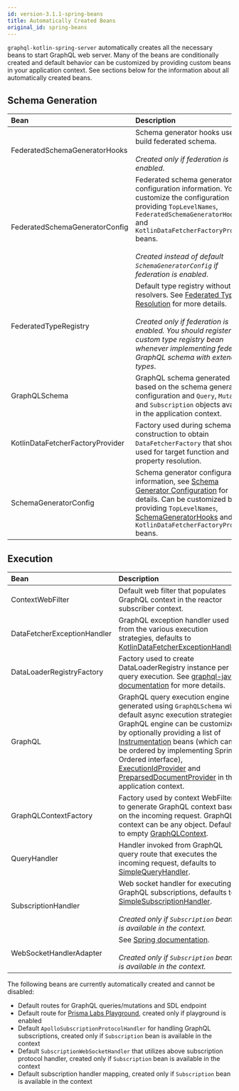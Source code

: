 ```yaml
---
id: version-3.1.1-spring-beans
title: Automatically Created Beans
original_id: spring-beans
---
```


`graphql-kotlin-spring-server` automatically creates all the necessary beans to start GraphQL web server. Many of the beans are conditionally created and default behavior
can be customized by providing custom beans in your application context. See sections below for the information about all automatically created beans.

## Schema Generation

| Bean                           | Description |
|:-------------------------------|:------------|
| FederatedSchemaGeneratorHooks  | Schema generator hooks used to build federated schema.<br><br>_Created only if federation is enabled_. |
| FederatedSchemaGeneratorConfig | Federated schema generator configuration information. You can customize the configuration by providing `TopLevelNames`, `FederatedSchemaGeneratorHooks` and `KotlinDataFetcherFactoryProvider` beans.<br><br>_Created instead of default `SchemaGeneratorConfig` if federation is enabled_. |
| FederatedTypeRegistry          | Default type registry without any resolvers. See [Federated Type Resolution](https://expediagroup.github.io/graphql-kotlin/docs/federated/type-resolution) for more details.<br><br>_Created only if federation is enabled. You should register your custom type registry bean whenever implementing federated GraphQL schema with extended types_. |
| GraphQLSchema                  | GraphQL schema generated based on the schema generator configuration and  `Query`, `Mutation` and `Subscription` objects available in the application context. |
| KotlinDataFetcherFactoryProvider | Factory used during schema construction to obtain `DataFetcherFactory` that should be used for target function and property resolution.|
| SchemaGeneratorConfig          | Schema generator configuration information, see [Schema Generator Configuration](https://expediagroup.github.io/graphql-kotlin/docs/writing-schemas/generator-config) for details. Can be customized by providing `TopLevelNames`, [SchemaGeneratorHooks](https://expediagroup.github.io/graphql-kotlin/docs/writing-schemas/generator-config#schema-generator-hooks) and `KotlinDataFetcherFactoryProvider` beans. |

## Execution

| Bean                             | Description |
|:---------------------------------|:------------|
| ContextWebFilter                 | Default web filter that populates GraphQL context in the reactor subscriber context. |
| DataFetcherExceptionHandler      | GraphQL exception handler used from the various execution strategies, defaults to [KotlinDataFetcherExceptionHandler](https://github.com/ExpediaGroup/graphql-kotlin/blob/master/graphql-kotlin-spring-server/src/main/kotlin/com/expediagroup/graphql/spring/exception/KotlinDataFetcherExceptionHandler.kt). |
| DataLoaderRegistryFactory        | Factory used to create DataLoaderRegistry instance per query execution. See [graphql-java documentation](https://www.graphql-java.com/documentation/v14/batching/) for more details. |
| GraphQL                          | GraphQL query execution engine generated using `GraphQLSchema` with default async execution strategies. GraphQL engine can be customized by optionally providing a list of [Instrumentation](https://www.graphql-java.com/documentation/v14/instrumentation/) beans (which can be ordered by implementing Spring Ordered interface), [ExecutionIdProvider](https://github.com/graphql-java/graphql-java/blob/master/src/main/java/graphql/execution/ExecutionIdProvider.java) and [PreparsedDocumentProvider](https://github.com/graphql-java/graphql-java/blob/master/src/main/java/graphql/execution/preparsed/PreparsedDocumentProvider.java) in the application context. |
| GraphQLContextFactory            | Factory used by context WebFilter to generate GraphQL context based on the incoming request. GraphQL context can be any object. Defaults to empty [GraphQLContext](https://github.com/graphql-java/graphql-java/blob/master/src/main/java/graphql/GraphQLContext.java). |
| QueryHandler                     | Handler invoked from GraphQL query route that executes the incoming request, defaults to [SimpleQueryHandler](https://github.com/ExpediaGroup/graphql-kotlin/blob/master/graphql-kotlin-spring-server/src/main/kotlin/com/expediagroup/graphql/spring/execution/QueryHandler.kt). |
| SubscriptionHandler              | Web socket handler for executing GraphQL subscriptions, defaults to [SimpleSubscriptionHandler](https://github.com/ExpediaGroup/graphql-kotlin/blob/master/graphql-kotlin-spring-server/src/main/kotlin/com/expediagroup/graphql/spring/execution/SubscriptionHandler.kt#L49).<br><br>_Created only if `Subscription` bean is available in the context._ |
| WebSocketHandlerAdapter          | See [Spring documentation](https://docs.spring.io/spring/docs/current/javadoc-api/org/springframework/web/reactive/socket/server/support/WebSocketHandlerAdapter.html).<br><br>_Created only if `Subscription` bean is available in the context._ |

The following beans are currently automatically created and cannot be disabled:

* Default routes for GraphQL queries/mutations and SDL endpoint
* Default route for [Prisma Labs Playground](https://github.com/prisma-labs/graphql-playground), created only if playground is enabled
* Default `ApolloSubscriptionProtocolHandler` for handling GraphQL subscriptions, created only if `Subscription` bean is available in the context
* Default `SubscriptionWebSocketHandler` that utilizes above subscription protocol handler, created only if `Subscription` bean is available in the context
* Default subscription handler mapping, created only if `Subscription` bean is available in the context
